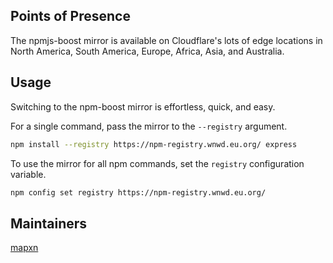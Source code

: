 ## Points of Presence


The npmjs-boost mirror is available on Cloudflare's lots of edge locations in North America, South America, Europe, Africa, Asia, and Australia.

## Usage
Switching to the npm-boost mirror is effortless, quick, and easy.

For a single command, pass the mirror to the `--registry` argument.

```bash
npm install --registry https://npm-registry.wnwd.eu.org/ express
```

To use the mirror for all npm commands, set the `registry` configuration variable.

```bash
npm config set registry https://npm-registry.wnwd.eu.org/
```

## Maintainers
[mapxn](https://github.com/mapxn)
